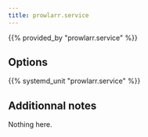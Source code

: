 ```yaml
---
title: prowlarr.service
---
```


{{% provided_by "prowlarr.service" %}}

## Options

{{% systemd_unit "prowlarr.service" %}}

## Additionnal notes

Nothing here.